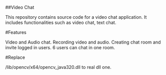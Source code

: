 ##Video Chat

This repository contains source code for a video chat application.
It includes functionalities such as video chat, text chat.



#Features

Video and Audio chat.
Recording video and audio.
Creating chat room and invite logged in users.
6 users can chat in one room.

#Replace

/lib/opencv/x64/opencv_java320.dll to real dll one.
